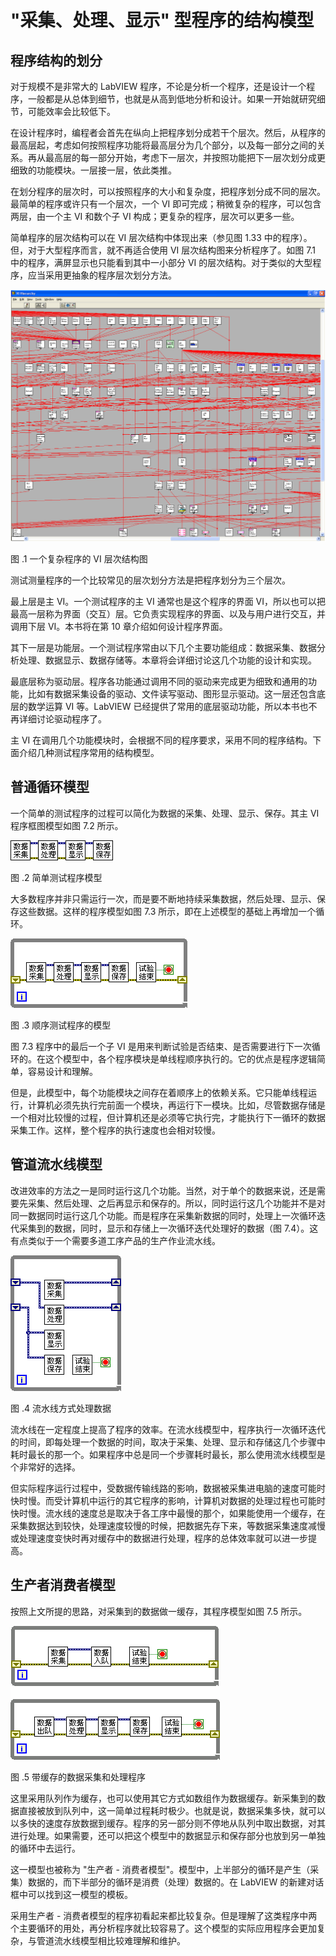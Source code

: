 # "采集、处理、显示" 型程序的结构模型

## 程序结构的划分

对于规模不是非常大的 LabVIEW 程序，不论是分析一个程序，还是设计一个程序，一般都是从总体到细节，也就是从高到低地分析和设计。如果一开始就研究细节，可能效率会比较低下。

在设计程序时，编程者会首先在纵向上把程序划分成若干个层次。然后，从程序的最高层起，考虑如何按照程序功能将最高层分为几个部分，以及每一部分之间的关系。再从最高层的每一部分开始，考虑下一层次，并按照功能把下一层次划分成更细致的功能模块。一层接一层，依此类推。

在划分程序的层次时，可以按照程序的大小和复杂度，把程序划分成不同的层次。最简单的程序或许只有一个层次，一个 VI 即可完成；稍微复杂的程序，可以包含两层，由一个主 VI 和数个子 VI 构成；更复杂的程序，层次可以更多一些。

简单程序的层次结构可以在 VI 层次结构中体现出来（参见图
1.33 中的程序）。但，对于大型程序而言，就不再适合使用 VI 层次结构图来分析程序了。如图
7.1
中的程序，满屏显示也只能看到其中一小部分 VI 的层次结构。对于类似的大型程序，应当采用更抽象的程序层次划分方法。

![](images/image443.png)

图 .1 一个复杂程序的 VI 层次结构图

测试测量程序的一个比较常见的层次划分方法是把程序划分为三个层次。

最上层是主 VI。一个测试程序的主 VI 通常也是这个程序的界面 VI，所以也可以把最高一层称为界面（交互）层。它负责实现程序的界面、以及与用户进行交互，并调用下层 VI。本书将在第 10 章介绍如何设计程序界面。

其下一层是功能层。一个测试程序常由以下几个主要功能组成：数据采集、数据分析处理、数据显示、数据存储等。本章将会详细讨论这几个功能的设计和实现。

最底层称为驱动层。程序各功能通过调用不同的驱动来完成更为细致和通用的功能，比如有数据采集设备的驱动、文件读写驱动、图形显示驱动。这一层还包含底层的数学运算 VI 等。LabVIEW 已经提供了常用的底层驱动功能，所以本书也不再详细讨论驱动程序了。

主 VI 在调用几个功能模块时，会根据不同的程序要求，采用不同的程序结构。下面介绍几种测试程序常用的结构模型。

## 普通循环模型

一个简单的测试程序的过程可以简化为数据的采集、处理、显示、保存。其主 VI 程序框图模型如图
7.2 所示。

![](images/image444.png)

图 .2 简单测试程序模型

大多数程序并非只需运行一次，而是要不断地持续采集数据，然后处理、显示、保存这些数据。这样的程序模型如图
7.3 所示，即在上述模型的基础上再增加一个循环。

![](images/image445.png)

图 .3 顺序测试程序的模型

图
7.3 程序中的最后一个子 VI 是用来判断试验是否结束、是否需要进行下一次循环的。在这个模型中，各个程序模块是单线程顺序执行的。它的优点是程序逻辑简单，容易设计和理解。

但是，此模型中，每个功能模块之间存在着顺序上的依赖关系。它只能单线程运行，计算机必须先执行完前面一个模块，再运行下一模块。比如，尽管数据存储是一个相对比较慢的过程，但计算机还是必须等它执行完，才能执行下一循环的数据采集工作。这样，整个程序的执行速度也会相对较慢。

## 管道流水线模型

改进效率的方法之一是同时运行这几个功能。当然，对于单个的数据来说，还是需要先采集、然后处理、之后再显示和保存的。所以，同时运行这几个功能并不是对同一数据同时运行这几个功能。而是程序在采集新数据的同时，处理上一次循环迭代采集到的数据，同时，显示和存储上一次循环迭代处理好的数据（图
7.4）。这有点类似于一个需要多道工序产品的生产作业流水线。

![](images/image446.png)

图 .4 流水线方式处理数据

流水线在一定程度上提高了程序的效率。在流水线模型中，程序执行一次循环迭代的时间，即每处理一个数据的时间，取决于采集、处理、显示和存储这几个步骤中耗时最长的那一个。如果程序中总是同一个步骤耗时最长，那么使用流水线模型是个非常好的选择。

但实际程序运行过程中，受数据传输线路的影响，数据被采集进电脑的速度可能时快时慢。而受计算机中运行的其它程序的影响，计算机对数据的处理过程也可能时快时慢。流水线的速度总是取决于各工序中最慢的那个，如果能使用一个缓存，在采集数据达到较快，处理速度较慢的时候，把数据先存下来，等数据采集速度减慢或处理速度变快时再对缓存中的数据进行处理，程序的总体效率就可以进一步提高。

## 生产者消费者模型

按照上文所提的思路，对采集到的数据做一缓存，其程序模型如图 7.5 所示。

![](images/image447.png)

图 .5 带缓存的数据采集和处理程序

这里采用队列作为缓存，也可以使用其它方式如数组作为数据缓存。新采集到的数据直接被放到队列中，这一简单过程耗时极少。也就是说，数据采集多快，就可以以多快的速度存放数据到缓存。程序的另一部分则不停地从队列中取出数据，对其进行处理。如果需要，还可以把这个模型中的数据显示和保存部分也放到另一单独的循环中去运行。

这一模型也被称为 "生产者 - 消费者模型"。模型中，上半部分的循环是产生（采集）数据的，而下半部分的循环是消费（处理）数据的。在 LabVIEW 的新建对话框中可以找到这一模型的模板。

采用生产者 - 消费者模型的程序初看起来都比较复杂。但是理解了这类程序中两个主要循环的用处，再分析程序就比较容易了。这个模型的实际应用程序会更加复杂，与管道流水线模型相比较难理解和维护。